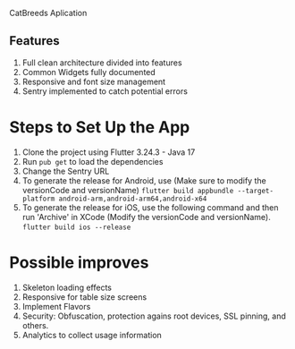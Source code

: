 CatBreeds Aplication

## Features

<ol>
  <li>Full clean architecture divided into features</li>
  <li>Common Widgets fully documented</li>
  <li>Responsive and font size management</li>
  <li>Sentry implemented to catch potential errors</li>
</ol>

# Steps to Set Up the App
1. Clone the project using Flutter 3.24.3 - Java 17
2. Run ```pub get``` to load the dependencies
3. Change the Sentry URL
4. To generate the release for Android, use (Make sure to modify the versionCode and versionName)
```flutter build appbundle --target-platform android-arm,android-arm64,android-x64```
5. To generate the release for iOS, use the following command and then run 'Archive' in XCode (Modify the versionCode and versionName).
```flutter build ios --release```


# Possible improves
1. Skeleton loading effects
2. Responsive for table size screens
3. Implement Flavors
4. Security: Obfuscation, protection agains root devices, SSL pinning, and others.
5. Analytics to collect usage information

